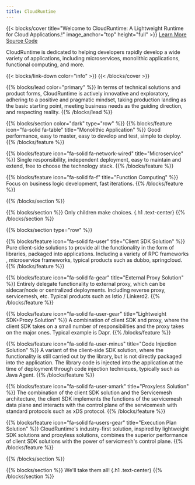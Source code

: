 ```yaml
---
title: CloudRuntime
---
```


{{< blocks/cover title="Welcome to CloudRuntime: A Lightweight Runtime for Cloud Applications.!" image_anchor="top" height="full" >}}
<a class="btn btn-lg btn-primary me-3 mb-4" href="/docs/">
  Learn More <i class="fas fa-arrow-alt-circle-right ms-2"></i>
</a>
<a class="btn btn-lg btn-secondary me-3 mb-4" href="https://github.com/cloudruntime/cloudruntime">
  Source Code <i class="fab fa-github ms-2 "></i>
</a>
<p class="lead mt-5">CloudRuntime is dedicated to helping developers rapidly develop a wide variety of applications, including microservices, monolithic applications, functional computing, and more.</p>
{{< blocks/link-down color="info" >}}
{{< /blocks/cover >}}


{{% blocks/lead color="primary" %}}
In terms of technical solutions and product forms, CloudRuntime is actively innovative and exploratory, adhering to a positive and pragmatic mindset, taking production landing as the basic starting point, meeting business needs as the guiding direction, and respecting reality.
{{% /blocks/lead %}}


{{% blocks/section color="dark" type="row" %}}
{{% blocks/feature icon="fa-solid fa-table" title="Monolithic Application" %}}
Good performance, easy to master, easy to develop and test, simple to deploy.
{{% /blocks/feature %}}


{{% blocks/feature icon="fa-solid fa-network-wired" title="Microservice" %}}
Single responsibility, independent deployment, easy to maintain and extend, free to choose the technology stack.
{{% /blocks/feature %}}


{{% blocks/feature icon="fa-solid fa-f" title="Function Computing" %}}
Focus on business logic development, fast iterations.
{{% /blocks/feature %}}


{{% /blocks/section %}}


{{% blocks/section %}}
Only children make choices.
{.h1 .text-center}
{{% /blocks/section %}}


{{% blocks/section type="row" %}}

{{% blocks/feature icon="fa-solid fa-user" title="Client SDK Solution" %}}
Pure client-side solutions to provide all the functionality in the form of libraries, packaged into applications. Including a variety of RPC frameworks , microservice frameworks, typical products such as dubbo, springcloud.
{{% /blocks/feature %}}

{{% blocks/feature icon="fa-solid fa-gear" title="External Proxy Solution" %}}
Entirely delegate functionality to external proxy, which can be sidecar/node or centralized deployments. Including reverse proxy, servicemesh, etc. Typical products such as Istio / Linkerd2.
{{% /blocks/feature %}}

{{% blocks/feature icon="fa-solid fa-user-gear" title="Lightweight SDK+Proxy Solution" %}}
A combination of client SDK and proxy, where the client SDK takes on a small number of responsibilities and the proxy takes on the major ones. Typical example is Dapr.
{{% /blocks/feature %}}

{{% blocks/feature icon="fa-solid fa-user-minus" title="Code Injection Solution" %}}
A variant of the client-side SDK solution, where the functionality is still carried out by the library, but is not directly packaged into the application. The library code is injected into the application at the time of deployment through code injection techniques, typically such as Java Agent.
{{% /blocks/feature %}}

{{% blocks/feature icon="fa-solid fa-user-xmark" title="Proxyless Solution" %}}
The combination of the client SDK solution and the Servicemesh architecture, the client SDK implements the functions of the servicemesh data plane and interacts with the control plane of the servicemesh with standard protocols such as xDS protocol.
{{% /blocks/feature %}}

{{% blocks/feature icon="fa-solid fa-users-gear" title="Execution Plan Solution" %}}
CloudRuntime's industry-first solution, inspired by lightweight SDK solutions and proxyless solutions, combines the superior performance of client SDK solutions with the power of servicmesh's control plane.
{{% /blocks/feature %}}

{{% /blocks/section %}}


{{% blocks/section %}}
We'll take them all!
{.h1 .text-center}
{{% /blocks/section %}}